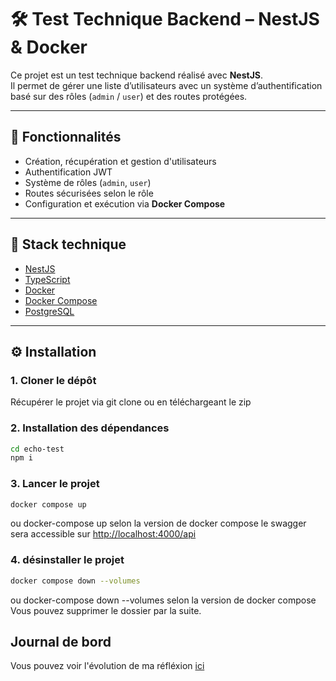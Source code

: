 # 🛠️ Test Technique Backend – NestJS & Docker

Ce projet est un test technique backend réalisé avec **NestJS**.  
Il permet de gérer une liste d’utilisateurs avec un système d’authentification basé sur des rôles (`admin` / `user`) et des routes protégées.

---

## 🚀 Fonctionnalités

- Création, récupération et gestion d'utilisateurs
- Authentification JWT
- Système de rôles (`admin`, `user`)
- Routes sécurisées selon le rôle
- Configuration et exécution via **Docker Compose**

---

## 🧱 Stack technique

- [NestJS](https://nestjs.com/)
- [TypeScript](https://www.typescriptlang.org/)
- [Docker](https://www.docker.com/)
- [Docker Compose](https://docs.docker.com/compose/)
- [PostgreSQL](https://www.postgresql.org/)

---

## ⚙️ Installation

### 1. Cloner le dépôt

Récupérer le projet via git clone ou en téléchargeant le zip

### 2. Installation des dépendances

```bash
cd echo-test
npm i
```

### 3. Lancer le projet

```bash
docker compose up 
```
ou docker-compose up selon la version de docker compose
le swagger sera accessible sur [http://localhost:4000/api](http://localhost:4000/api)

### 4. désinstaller le projet

```bash
docker compose down --volumes
```
ou docker-compose down --volumes selon la version de docker compose
Vous pouvez supprimer le dossier par la suite.

## Journal de bord

Vous pouvez voir l'évolution de ma réfléxion [ici](diary.md)